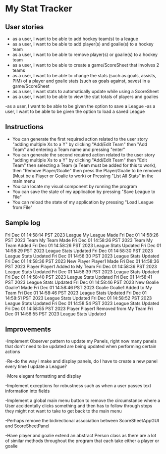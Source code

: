 # My Stat Tracker



## User stories
- as a user, I want to be able to add hockey team(s) to a league
- as a user, I want to be able to add player(s) and goalie(s) to a hockey team
- as a user, I want to be able to remove player(s) or goalie(s) to a hockey team
- as a user, I want to be able to create a game/ScoreSheet that involves 2 teams
- as a user, I want to be able to change the stats (such as goals, assists, PIM) of a player and goalie stats (such as 
  goals against, saves) in a game/ScoreSheet
- as a user, I want stats to automatically update while using a ScoreSheet
- as a user, I want to be able to view the stat totals of players and goalies

-as a user, I want to be able to be given the option to save a League
-as a user, I want to be able to be given the option to load a saved League

## Instructions
- You can generate the first required action related to the user story "adding multiple Xs to a Y" by clicking "Add/Edit Team" then "Add Team" and entering a Team name and pressing "enter"
- You can generate the second required action related to the user story "adding multiple Xs to a Y" by clicking "Add/Edit Team" then "Edit Team" then selecting a Team (a Team must be added for this to work), then "Remove Player/Goalie" then press the Player/Goalie to be removed (Must be a Player or Goalie to work) or Pressing "List All Stats" in the main menu
- You can locate my visual component by running the program
- You can save the state of my application by pressing "Save League to File"
- You can reload the state of my application by pressing "Load League from File"

## Sample log
Fri Dec 01 14:58:14 PST 2023
League My League Made
Fri Dec 01 14:58:26 PST 2023
Team My Team Made
Fri Dec 01 14:58:26 PST 2023
Team My Team Added
Fri Dec 01 14:58:26 PST 2023
League Stats Updated
Fri Dec 01 14:58:29 PST 2023
League Stats Updated
Fri Dec 01 14:58:30 PST 2023
League Stats Updated
Fri Dec 01 14:58:30 PST 2023
League Stats Updated
Fri Dec 01 14:58:36 PST 2023
New Player Player1 Made
Fri Dec 01 14:58:36 PST 2023
Player Player1 Added to My Team
Fri Dec 01 14:58:36 PST 2023
League Stats Updated
Fri Dec 01 14:58:39 PST 2023
League Stats Updated
Fri Dec 01 14:58:40 PST 2023
League Stats Updated
Fri Dec 01 14:58:41 PST 2023
League Stats Updated
Fri Dec 01 14:58:46 PST 2023
New Goalie Goalie1 Made
Fri Dec 01 14:58:46 PST 2023
Goalie Goalie1 Added to My Team
Fri Dec 01 14:58:46 PST 2023
League Stats Updated
Fri Dec 01 14:58:51 PST 2023
League Stats Updated
Fri Dec 01 14:58:52 PST 2023
League Stats Updated
Fri Dec 01 14:58:54 PST 2023
League Stats Updated
Fri Dec 01 14:58:55 PST 2023
Player Player1 Removed from My Team
Fri Dec 01 14:58:55 PST 2023
League Stats Updated

## Improvements

-Implement Observer pattern to update my Panels, right now many panels that don't need to be updated
are being updated when performing certain actions

-Re-do the way I make and display panels, do I have to create a new panel every time I update a League?

-More elegant formatting and display

-Implement exceptions for robustness such as when a user passes text information into fields

-Implement a global main menu button to remove the circumstance where a User accidentally clicks something and then has to follow
through steps they might not want to take to get back to the main menu

-Perhaps remove the bidirectional association between ScoreSheetAppGUI and ScoreSheetPanel

-Have player and goalie extend an abstract Person class
as there are a lot of similar methods throughout the program that each take either a player or goalie